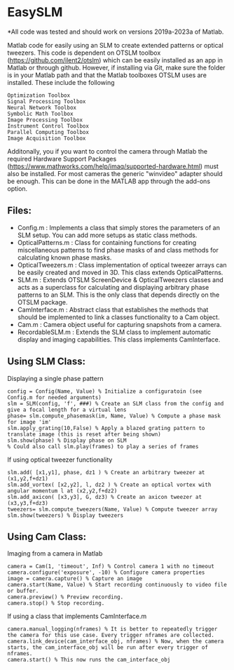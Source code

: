 # EasySLM

*All code was tested and should work on versions 2019a-2023a of Matlab.

Matlab code for easily using an SLM to create extended patterns or optical tweezers. This code is dependent on OTSLM toolbox (https://github.com/ilent2/otslm) which can be easily installed as an app in Matlab or through github. However, if installing via Git, make sure the folder is in your Matlab path and that the Matlab toolboxes OTSLM uses are installed. These include the following

    Optimization Toolbox
    Signal Processing Toolbox
    Neural Network Toolbox
    Symbolic Math Toolbox
    Image Processing Toolbox
    Instrument Control Toolbox
    Parallel Computing Toolbox
    Image Acquisition Toolbox

Additonally, you if you want to control the camera through Matlab the required Hardware Support Packages (https://www.mathworks.com/help/imaq/supported-hardware.html) must also be installed. For most cameras the generic "winvideo" adapter should be enough. This can be done in the MATLAB app through the add-ons option.

<h2> Files: </br> </h2>
<ul>
    <li> Config.m : Implements a class that simply stores the parameters of an SLM setup. You can add more setups as static class methods. </li>
    <li> OpticalPatterns.m : Class for containing functions for creating miscellaneous patterns to find phase masks of and class methods for calculating known phase masks.</li>
    <li> OpticalTweezers.m : Class implementation of optical tweezer arrays can be easily created and moved in 3D. This class extends OpticalPatterns. </li>
    <li> SLM.m : Extends OTSLM ScreenDevice & OpticalTweezers classes and acts as a superclass for calculating and displaying arbitrary phase patterns to an SLM. This is the only class that depends directly on the OTSLM package. </li>
    <li> CamInterface.m : Abstract class that establishes the methods that should be implemented to link a classes functionality to a Cam object. </li>
    <li> Cam.m : Camera object useful for capturing snapshots from a camera. </li>
    <li> RecordableSLM.m : Extends the SLM class to implement automatic display and imaging capabilities. This class implements CamInterface.
</ul>

<h2> Using SLM Class: </h2>

 Displaying a single phase pattern
 
    config = Config(Name, Value) % Initialize a configuratoin (see Config.m for needed arguments)
    slm = SLM(config, 'f', ###) % Create an SLM class from the config and give a focal length for a virtual lens
    phase= slm.compute_phasemask(im, Name, Value) % Compute a phase mask for image 'im'
    slm.apply_grating(10,False) % Apply a blazed grating pattern to translate image (this is reset after being shown)
    slm.show(phase) % Display phase on SLM
    % Could also call slm.play(frames) to play a series of frames
    
  If using optical tweezer functionality
  
    slm.add( [x1,y1], phase, dz1 ) % Create an arbitrary tweezer at (x1,y2,f+dz1)
    slm.add_vortex( [x2,y2], l, dz2 ) % Create an optical vortex with angular momentum l at (x2,y2,f+dz2)
    slm.add_axicon( [x3,y3], G, dz3) % Create an axicon tweezer at (x3,y3,f+dz3)
    tweezers= slm.compute_tweezers(Name, Value) % Compute tweezer array
    slm.show(tweezers) % Display tweezers
    
<h2> Using Cam Class: </h2>

Imaging from a camera in Matlab

    camera = Cam(1, 'timeout', Inf) % Control camera 1 with no timeout
    camera.configure('exposure', -10) % Configure camera properties
    image = camera.capture() % Capture an image
    camera.start(Name, Value) % Start recording continuously to video file or buffer.
    camera.preview() % Preview recording.
    camera.stop() % Stop recording.
    
If using a class that implements CamInterface.m

    camera.manual_logging(nframes) % It is better to repeatedly trigger the camera for this use case. Every trigger nframes are collected.
    camera.link_device(cam_interface_obj, nframes) % Now, when the camera starts, the cam_interface_obj will be run after every trigger of nframes.
    camera.start() % This now runs the cam_interface_obj
    
